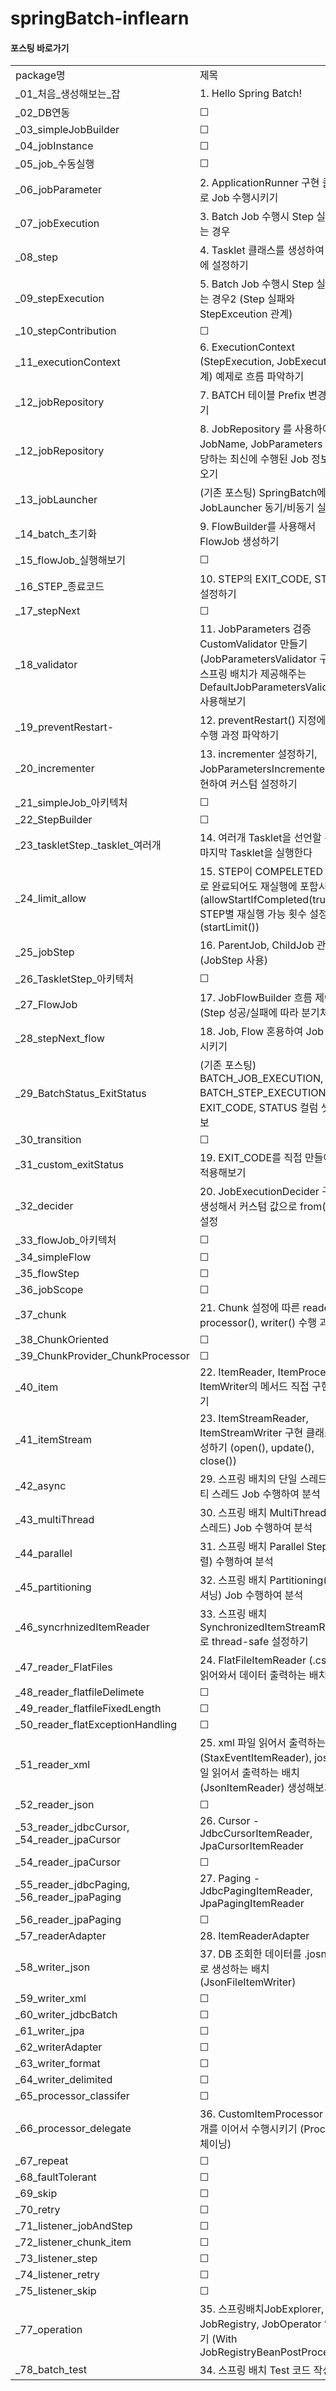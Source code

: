 # springBatch-inflearn

#### 포스팅 바로가기
|                                             |                                                                                                                         |                                  |
|---------------------------------------------|-------------------------------------------------------------------------------------------------------------------------|----------------------------------|
| package명                                    | 제목                                                                                                                      | URL                              |
| _01_처음_생성해보는_잡                              | 1. Hello Spring Batch!                                                                                                  | https://devfunny.tistory.com/754 |
| _02_DB연동                                    | &#9744;                                                                                                                 | -                                |
| _03_simpleJobBuilder                        | &#9744;                                                                                                                 | -                                |
| _04_jobInstance                             | &#9744;                                                                                                                 | -                                |
| _05_job_수동실행                                | &#9744;                                                                                                                 | -                                |
| _06_jobParameter                            | 2. ApplicationRunner 구현 클래스로 Job 수행시키기                                                                                  | https://devfunny.tistory.com/755 |
| _07_jobExecution                            | 3. Batch Job 수행시 Step 실패하는 경우                                                                                           | https://devfunny.tistory.com/758 |
| _08_step                                    | 4. Tasklet 클래스를 생성하여 Job에 설정하기                                                                                          | https://devfunny.tistory.com/759 |
| _09_stepExecution                           | 5. Batch Job 수행시 Step 실패하는 경우2 (Step 실패와 StepExceution 관계)                                                              | https://devfunny.tistory.com/765 |
| _10_stepContribution                        | &#9744;                                                                                                                 | -                                |
| _11_executionContext                        | 6. ExecutionContext (StepExecution, JobExecution 관계) 예제로 흐름 파악하기                                                        | https://devfunny.tistory.com/769 |
| _12_jobRepository                           | 7. BATCH 테이블 Prefix 변경해보기                                                                                               | https://devfunny.tistory.com/774 |
| _12_jobRepository                           | 8. JobRepository 를 사용하여 특정 JobName, JobParameters 에 해당하는 최신에 수행된 Job 정보 가져오기                                            | https://devfunny.tistory.com/769 |
| _13_jobLauncher                             | (기존 포스팅) SpringBatch에서 JobLauncher 동기/비동기 실행                                                                            | https://devfunny.tistory.com/688 |
| _14_batch_초기화                               | 9. FlowBuilder를 사용해서 FlowJob 생성하기                                                                                       | https://devfunny.tistory.com/776 |
| _15_flowJob_실행해보기                           | &#9744;                                                                                                                 | -                                |
| _16_STEP_종료코드                               | 10. STEP의 EXIT_CODE, STATUS 설정하기                                                                                        | https://devfunny.tistory.com/778 |
| _17_stepNext                                | &#9744;                                                                                                                 | -                                |
| _18_validator                               | 11. JobParameters 검증 CustomValidator 만들기 (JobParametersValidator 구현), 스프링 배치가 제공해주는 DefaultJobParametersValidator 사용해보기 | https://devfunny.tistory.com/779 |
| _19_preventRestart-                         | 12. preventRestart() 지정에 따른 수행 과정 파악하기                                                                                  | https://devfunny.tistory.com/786 |
| _20_incrementer                             | 13. incrementer 설정하기, JobParametersIncrementer 를 구현하여 커스텀 설정하기                                                          | https://devfunny.tistory.com/790 |
| _21_simpleJob_아키텍처                          | &#9744;                                                                                                                 | -                                |
| _22_StepBuilder                             | &#9744;                                                                                                                 | -                                |
| _23_taskletStep._tasklet_여러개                | 14. 여러개 Tasklet을 선언할 경우, 마지막 Tasklet을 실행한다                                                                              | https://devfunny.tistory.com/792 |
| _24_limit_allow                             | 15. STEP이 COMPELETED 상태로 완료되어도 재실행에 포함시키기 (allowStartIfCompleted(true)), STEP별 재실행 가능 횟수 설정하기 (startLimit())            | https://devfunny.tistory.com/794 |
| _25_jobStep                                 | 16. ParentJob, ChildJob 관계 (JobStep 사용)                                                                                 | https://devfunny.tistory.com/798 |
| _26_TaskletStep_아키텍처                        | &#9744;                                                                                                                 | -                                |
| _27_FlowJob                                 | 17. JobFlowBuilder 흐름 제어하기 (Step 성공/실패에 따라 분기처리)                                                                        | https://devfunny.tistory.com/801 |
| _28_stepNext_flow                           | 18. Job, Flow 혼용하여 Job 수행시키기                                                                                            | https://devfunny.tistory.com/802 |
| _29_BatchStatus_ExitStatus                  | (기존 포스팅) BATCH_JOB_EXECUTION, BATCH_STEP_EXECUTION의 EXIT_CODE, STATUS 컬럼 셋팅 정보                                          | https://devfunny.tistory.com/698 |
| _30_transition                              | &#9744;                                                                                                                 | -                                |
| _31_custom_exitStatus                       | 19. EXIT_CODE를 직접 만들어서 적용해보기                                                                                            | https://devfunny.tistory.com/803 |
| _32_decider                                 | 20. JobExecutionDecider 구현체 생성해서 커스텀 값으로 from().on() 설정                                                                 | https://devfunny.tistory.com/805 |
| _33_flowJob_아키텍처                            | &#9744;                                                                                                                 | -                                |
| _34_simpleFlow                              | &#9744;                                                                                                                 | -                                |
| _35_flowStep                                | &#9744;                                                                                                                 | -                                |
| _36_jobScope                                | &#9744;                                                                                                                 | -                                |
| _37_chunk                                   | 21. Chunk 설정에 따른 reader(), processor(), writer() 수행 과정                                                                  | https://devfunny.tistory.com/818 |
| _38_ChunkOriented                           | &#9744;                                                                                                                 | -                                |
| _39_ChunkProvider_ChunkProcessor            | &#9744;                                                                                                                 | -                                |
| _40_item                                    | 22. ItemReader, ItemProcessor, ItemWriter의 메서드 직접 구현해보기                                                                 | https://devfunny.tistory.com/821 |
| _41_itemStream                              | 23. ItemStreamReader, ItemStreamWriter 구현 클래스 생성하기 (open(), update(), close())                                          | https://devfunny.tistory.com/824 |
| _42_async                                   | 29. 스프링 배치의 단일 스레드 vs 멀티 스레드 Job 수행하여 분석                                                                                | https://devfunny.tistory.com/831 |
| _43_multiThread                             | 30. 스프링 배치 MultiThread(멀티 스레드) Job 수행하여 분석                                                                              | https://devfunny.tistory.com/832 |
| _44_parallel                                | 31. 스프링 배치 Parallel Steps(병렬) 수행하여 분석                                                                                   | https://devfunny.tistory.com/833 |
| _45_partitioning                            | 32. 스프링 배치 Partitioning(파티셔닝) Job 수행하여 분석                                                                               | https://devfunny.tistory.com/834 |
| _46_syncrhnizedItemReader                   | 33. 스프링 배치SynchronizedItemStreamReader로 thread-safe 설정하기                                                                | https://devfunny.tistory.com/835 |
| _47_reader_FlatFiles                        | 24. FlatFileItemReader (.csv 파일 읽어와서 데이터 출력하는 배치 생성)                                                                    | https://devfunny.tistory.com/825 |
| _48_reader_flatfileDelimete                 | &#9744;                                                                                                                 | -                                |
| _49_reader_flatfileFixedLength              | &#9744;                                                                                                                 | -                                |
| _50_reader_flatExceptionHandling            | &#9744;                                                                                                                 | -                                |
| _51_reader_xml                              | 25. xml 파일 읽어서 출력하는 배치(StaxEventItemReader), josn 파일 읽어서 출력하는 배치(JsonItemReader) 생성해보기                                  | https://devfunny.tistory.com/826 |
| _52_reader_json                             | &#9744;                                                                                                                 | -                                |
| _53_reader_jdbcCursor, _54_reader_jpaCursor | 26. Cursor - JdbcCursorItemReader, JpaCursorItemReader                                                                  | https://devfunny.tistory.com/827 |
| _54_reader_jpaCursor                        | &#9744;                                                                                                                 | -                                |
| _55_reader_jdbcPaging, _56_reader_jpaPaging | 27. Paging - JdbcPagingItemReader, JpaPagingItemReader                                                                  | https://devfunny.tistory.com/828 |
| _56_reader_jpaPaging                        | &#9744;                                                                                                                 | -                                |
| _57_readerAdapter                           | 28. ItemReaderAdapter                                                                                                   | https://devfunny.tistory.com/829 |
| _58_writer_json                             | 37. DB 조회한 데이터를 .josn 파일로 생성하는 배치 (JsonFileItemWriter)                                                                  | https://devfunny.tistory.com/847 |
| _59_writer_xml                              | &#9744;                                                                                                                 | -                                |
| _60_writer_jdbcBatch                        | &#9744;                                                                                                                 | -                                |
| _61_writer_jpa                              | &#9744;                                                                                                                 | -                                |
| _62_writerAdapter                           | &#9744;                                                                                                                 | -                                |
| _63_writer_format                           | &#9744;                                                                                                                 | -                                |
| _64_writer_delimited                        | &#9744;                                                                                                                 | -                                |
| _65_processor_classifer                     | &#9744;                                                                                                                 | -                                |
| _66_processor_delegate                      | 36. CustomItemProcessor 여러개를 이어서 수행시키기 (Processor 체이닝)                                                                  | https://devfunny.tistory.com/843 |
| _67_repeat                                  | &#9744;                                                                                                                 | -                                |
| _68_faultTolerant                           | &#9744;                                                                                                                 | -                                |
| _69_skip                                    | &#9744;                                                                                                                 | -                                |
| _70_retry                                   | &#9744;                                                                                                                 | -                                |
| _71_listener_jobAndStep                     | &#9744;                                                                                                                 | -                                |
| _72_listener_chunk_item                     | &#9744;                                                                                                                 | -                                |
| _73_listener_step                           | &#9744;                                                                                                                 | -                                |
| _74_listener_retry                          | &#9744;                                                                                                                 | -                                |
| _75_listener_skip                           | &#9744;                                                                                                                 | -                                |
| _77_operation                               | 35. 스프링배치JobExplorer, JobRegistry, JobOperator 알아보기 (With JobRegistryBeanPostProcessor)                                 | https://devfunny.tistory.com/837 |
| _78_batch_test                              | 34. 스프링 배치 Test 코드 작성                                                                                                   | https://devfunny.tistory.com/836 |
